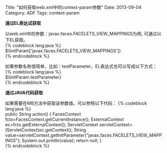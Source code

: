 Title: "如何获取web.xml中的context-param参数"
Date: 2013-09-04
Category: ADF
Tags: context-param

**通过EL表达试获取**

以web.xml中的<context-param>参数：javax.faces.FACELETS_VIEW_MAPPINGS为例,
可通过以下EL获取。    
{% codeblock lang:java %}    
${initParam['javax.faces.FACELETS_VIEW_MAPPINGS']}    
{% endcodeblock %}    

如果参数名称很简单，比如：testParameter，EL表达式也可以写成以下方式：     
{% codeblock lang:java %}    
${initParam.testParameter}    
{% endcodeblock %} 

**通过JAVA代码获取**

如果需要在MB方法中获取该参数值，可以参照以下代码：
{% codeblock lang:java %}    
    public String action() {
        FacesContext fctx=FacesContext.getCurrentInstance();
        ExternalContext ec=fctx.getExternalContext();
        ServletContext servletContext=(ServletContext)ec.getContext();
        String value=servletContext.getInitParameter("javax.faces.FACELETS_VIEW_MAPPINGS");
        System.out.println(value);
        return null;
    }  
{% endcodeblock %} 
